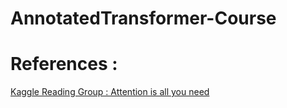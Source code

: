 # AnnotatedTransformer-Course


# References :
[Kaggle Reading Group : Attention is all you need](https://www.youtube.com/watch?v=54uLU7Nxyv8&ab_channel=Kaggle)
